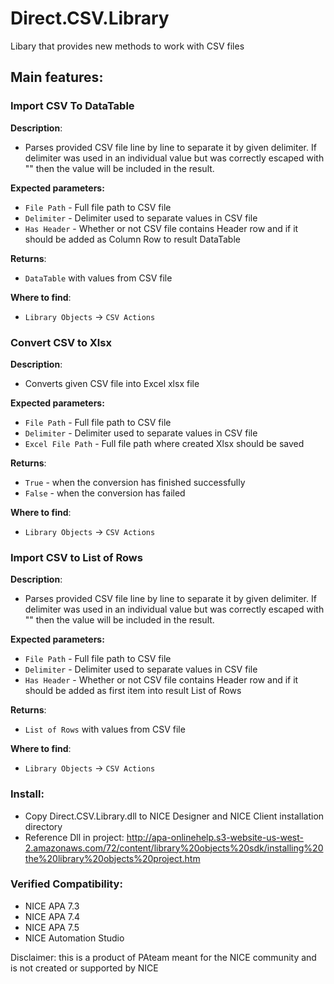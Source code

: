 ﻿# Direct.CSV.Library
Libary that provides new methods to work with CSV files

## Main features:
### Import CSV To DataTable

**Description**:
- Parses provided CSV file line by line to separate it by given delimiter. If delimiter was used in an individual value but was correctly escaped with "" then the value will be included in the result.

**Expected parameters:**
- `File Path` - Full file path to CSV file
- `Delimiter` - Delimiter used to separate values in CSV file
- `Has Header` - Whether or not CSV file contains Header row and if it should be added as Column Row to result DataTable

**Returns**:
- `DataTable` with values from CSV file

**Where to find**:
- `Library Objects` -> `CSV Actions`

### Convert CSV to Xlsx

**Description**:
- Converts given CSV file into Excel xlsx file

**Expected parameters:**
- `File Path` - Full file path to CSV file
- `Delimiter` - Delimiter used to separate values in CSV file
- `Excel File Path` - Full file path where created Xlsx should be saved

**Returns**:
- `True` - when the conversion has finished successfully
- `False` - when the conversion has failed

**Where to find**:
- `Library Objects` -> `CSV Actions`

### Import CSV to List of Rows

**Description**:
- Parses provided CSV file line by line to separate it by given delimiter. If delimiter was used in an individual value but was correctly escaped with "" then the value will be included in the result.

**Expected parameters:**
- `File Path` - Full file path to CSV file
- `Delimiter` - Delimiter used to separate values in CSV file
- `Has Header` - Whether or not CSV file contains Header row and if it should be added as first item into result List of Rows

**Returns**:
- `List of Rows` with values from CSV file

**Where to find**:
- `Library Objects` -> `CSV Actions`

### Install:

- Copy Direct.CSV.Library.dll to NICE Designer and NICE Client installation directory
- Reference Dll in project: http://apa-onlinehelp.s3-website-us-west-2.amazonaws.com/72/content/library%20objects%20sdk/installing%20the%20library%20objects%20project.htm

### Verified Compatibility:

- NICE APA 7.3
- NICE APA 7.4
- NICE APA 7.5
- NICE Automation Studio

Disclaimer: this is a product of PAteam meant for the NICE community and is not created or supported by NICE